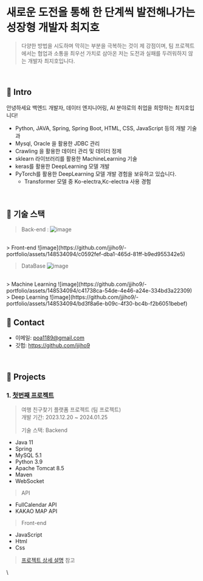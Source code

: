 # 새로운 도전을 통해 한 단계씩 발전해나가는 성장형 개발자 최지호
>  다양한 방법을 시도하며 막히는 부분을 극복하는 것이 제 강점이며, 팀 프로젝트에서는 협업과 소통을 최우선 가치로 삼아온 저는 도전과 실패를 두려워하지 않는 개발자 최지호입니다.
</br>

## :pushpin: Intro
안녕하세요 백엔드 개발자, 데이터 엔지니어링, AI 분야로의 취업을 희망하는 최지호입니다!
- Python, JAVA, Spring, Spring Boot, HTML, CSS,  JavaScript 등의 개발 기술과
- Mysql, Oracle 을 활용한 JDBC 관리
- Crawling 을 활용한 데이터 관리 및 데이터 정제
- sklearn 라이브러리를 활용한 MachineLearning 기술
- keras를 활용한 DeepLearning 모델 개발
- PyTorch를 활용한 DeepLearning 모델 개발 경험을 보유하고 있습니다.
  - Transformer 모델 중 Ko-electra,Kc-electra 사용 경험

</br>

## :pushpin: 기술 스택
> Back-end : 
![image](https://github.com/jjiho9/-portfolio/assets/148534094/0702bcdd-6926-4679-bf96-30490c94226c)
</br>
> Front-end
![image](https://github.com/jjiho9/-portfolio/assets/148534094/c0592fef-dba1-465d-81ff-b9ed955342e5)
</br>

> DataBase
![image](https://github.com/jjiho9/-portfolio/assets/148534094/9ad616f2-76e3-4a7d-a542-814eee7b7b02)
</br>
> Machine Learning
![image](https://github.com/jjiho9/-portfolio/assets/148534094/c41738ca-54de-4e46-a24e-334bd3a22309)
</br>
> Deep Learning
 ![image](https://github.com/jjiho9/-portfolio/assets/148534094/bd3f8a6e-b09c-4f30-bc4b-f2b6051bebef)




</br>





## :pushpin: Contact
- 이메일: poa1189@gmail.com
- 깃헙: https://github.com/jjiho9

</br>

## :pushpin: Projects
### 1. [첫번째 프로젝트](https://github.com/2023-SMHRD-IS-AI1/WithusRepo)
> 여행 친구찾기 플랫폼 프로젝트 (팀 프로젝트)  
>개발 기간: 2023.12.20 ~ 2024.01.25  
> 
> 기술 스택:
> Backend
- Java 11
- Spring
- MySQL 5.1
- Python 3.9
- Apache Tomcat 8.5
- Maven
- WebSocket
> API
- FullCalendar API
- KAKAO MAP API
> Front-end
- JavaScript
- Html
- Css
  
>[프로젝트 상세 설명](https://github.com/2023-SMHRD-IS-AI1/WithusRepo) 참고

\


